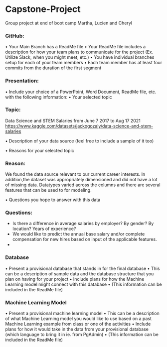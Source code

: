 # Capstone-Project
Group project at end of boot camp
Martha, Lucien and Cheryl

### GitHub:
•	Your Main Branch has a ReadMe file
•	Your ReadMe file includes a description for how your team plans to communicate for the project (Ex. Utilize Slack, when you might meet, etc.)
•	You have individual branches setup for each of your team members
•	Each team member has at least four commits from the duration of the first segment

### Presentation:
•	Include your choice of a PowerPoint, Word Document, ReadMe file, etc. with the following information:
•	Your selected topic

### Topic: 
Data Science and STEM Salaries from June 7 2017 to Aug 17 2021
  https://www.kaggle.com/datasets/jackogozaly/data-science-and-stem-salaries

•	Description of your data source (feel free to include a sample of it too)


•	Reasons for your selected topic

### Reason: 
We found the data source relevant to our current career interests.  In addition,the dataset was appropriately dimensioned and did not have a lot of missing data.  Datatypes varied across the columns and there are several features that can be used to for modeling.  

•	Questions you hope to answer with this data
### Questions: 
- Is there a difference in average salaries by employer? By gender? By location? Years of experience?
- We would like to predict the annual base salary and/or complete compensation for new hires based on input of the applicable features. 
- 

### Database
•	Present a provisional database that stands in for the final database
•	This can be a description of sample data and the database structure that you plan on having for your project
•	Include plans for how the Machine Learning model might connect with this database
•	(This information can be included in the ReadMe file)

### Machine Learning Model
•	Present a provisional machine learning model
•	This can be a description of what Machine Learning model you would like to use based on a past Machine Learning example from class or one of the activities
•	Include plans for how it would take in the data from your provisional database (which language to bring it in ie. from PgAdmin)
•	(This information can be included in the ReadMe file)


